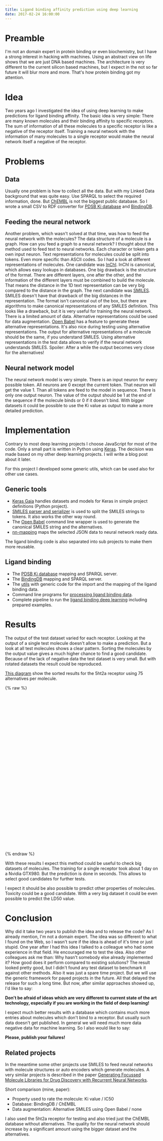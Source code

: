 ```yaml
---
title: Ligand binding affinity prediction using deep learning
date: 2017-02-24 16:00:00
---
```


# Preamble

I'm not an domain expert in protein binding or even biochemistry, but I have a strong interest in hacking with machines.
Using an abstract view on life shows that we are just DNA based machines.
The architecture is very different to the current silicon based machines, but I expect in the not so far future it will blur more and more.
That's how protein binding got my attention.

# Idea

Two years ago I investigated the idea of using deep learning to make predictions for ligand binding affinity.
The basic idea is very simple:
There are many known molecules and their binding affinity to specific receptors.
The sum of information of all these molecules to a specific receptor is like a negative of the receptor itself.
Training a neural network with the information of many molecules to a single receptor would make the neural network itself a negative of the receptor.

# Problems

## Data

Usually one problem is how to collect all the data.
But with my Linked Data background that was quite easy.
Use SPARQL to select the required information, done.
But [ChEMBL](https://www.ebi.ac.uk/chembl/) is not the biggest public database.
So I wrote a small CSV to RDF converter for [PDSB Ki database](https://github.com/bergos/ligand-binding-db-ki-database) and [BindingDB](https://github.com/bergos/ligand-binding-db-bindingdb). 

## Feeding the neural network

Another problem, which wasn't solved at that time, was how to feed the neural network with the molecules?
The data structure of a molecule is a graph.
How can you feed a graph to a neural network?
I thought about the method used to feed text to neural networks.
Each character or token gets a own input neuron.
Text representations for molecules could be split into tokens.
Even more specific than ASCII codes.
So I had a look at different representations of molecules.
One candidate was [InChI](https://en.wikipedia.org/wiki/International_Chemical_Identifier).
InChI is canonical, which allows easy lookups in databases.
One big drawback is the structure of the format.
There are different layers, one after the other, and the information of the different layers must be combined to build the molecule.
That means the distance in the 1D text representation can be very big compared to the distance in the graph.
The next candidate was [SMILES](https://en.wikipedia.org/wiki/Simplified_molecular-input_line-entry_system).
SMILES doesn't have that drawback of the big distances in the representation.
The format isn't canonical out of the box, but there are algorithms to make canonical representations of any SMILES definition.
This looks like a drawback, but it is very useful for training the neural network.
There is a limited amount of data.
Alternative representations could be used for data augmentation.
[Open Babel](http://openbabel.org/) has a feature to generate these alternative representations.
It's also nice during testing using alternative representations.
The output for alternative representations of a molecule should be the same, if you understand SMILES.
Using alternative representations in the test data allows to verify if the neural network understands SMILES.
Spoiler: After a while the output becomes very close for the alternatives!

## Neural network model

The neural network model is very simple.
There is an input neuron for every possible token.
All neurons are 0 except the current token.
That neuron will get the value 1.
Than all tokens are feed to the model in sequence.
There is only one output neuron.
The value of the output should be 1 at the end of the sequence if the molecule binds or 0 if it doesn't bind.
With bigger datasets it could be possible to use the Ki value as output to make a more detailed prediction.

# Implementation

Contrary to most deep learning projects I choose JavaScript for most of the code.
Only a small part is written in Python using [Keras](https://keras.io/).
The decision was made based on my other deep learning projects.
I will write a blog post about it later.

For this project I developed some generic utils, which can be used also for other use cases.

## Generic tools

- [Keras Gaia](https://github.com/bergos/keras_gaia) handles datasets and models for Keras in simple project definitions (Python project).
- [SMILES parser and serializer](https://github.com/bergos/smiles) is used to split the SMILES strings to tokens.
  It also works the other way round.
- The [Open Babel](https://github.com/bergos/openbabel-cli) command line wrapper is used to generate the canonical SMILES string and the alternatives.
- [nn-mapping](https://github.com/bergos/nn-mapping) maps the selected JSON data to neural network ready data.

The ligand binding code is also separated into sub projects to make them more reusable.

## Ligand binding

- The [PDSB Ki database](https://github.com/bergos/ligand-binding-db-ki-database) mapping and SPARQL server.
- The [BindingDB](https://github.com/bergos/ligand-binding-db-bindingdb) mapping and SPARQL server.
- The [utils](https://github.com/bergos/ligand-binding-utils) with generic code for the import and the mapping of the ligand binding data.
- Command line programs for [processing ligand binding data](https://github.com/bergos/ligand-binding-processing).
- Complete pipeline to run the [ligand binding deep learning](https://github.com/bergos/ligand-binding-deep-learning) including prepared examples.

# Results

The output of the test dataset varied for each receptor.
Looking at the output of a single test molecule doesn't allow to make a prediction.
But a look at all test molecules shows a clear pattern.
Sorting the molecules by the output value gives a much higher chance to find a good candidate.
Because of the lack of negative data the test dataset is very small.
But with rotated datasets the result could be reproduced.

[This diagram](/static/ligand-binding-deep-learning-5ht2a75.html) show the sorted results for the 5ht2a receptor using 75 alternatives per molecule.

{% raw %}
 <div style="overflow-x: scroll;">
   <div id="container" style="width: 4000px; height: 500px;"></div>
 </div>

 <script src="http://code.highcharts.com/highcharts.js"></script>
 <script src="http://code.highcharts.com/highcharts-more.js"></script>
 <script src="/files/highcharts-theme.js"></script>
 <script src="/files/ligand-binding-deep-learning-5ht2a75.js"></script>
{% endraw %}

With these results I expect this method could be useful to check big datasets of molecules.
The training for a single receptor took about 1 day on a Nvidia GTX980.
But the prediction is done in seconds.
This allows to select good candidates for further tests.

I expect it should be also possible to predict other properties of molecules.
Toxicity could be a good candidate.
With a very big dataset it could be even possible to predict the LD50 value.

# Conclusion

Why did it take two years to publish the idea and to release the code?
As I already mention, I'm not a domain expert.
The idea was so different to what I found on the Web, so I wasn't sure if the idea is ahead of it's time or just stupid.
One year after I had this idea I talked to a colleague who had some experience in that field.
He encouraged me to test the idea.
Also other colleagues ask me than: Why hasn't somebody else already implemented it?
How good does it perform compared to existing solutions?
The result looked pretty good, but I didn't found any test dataset to benchmark it against other methods.
Also it was just a spare time project.
But we will use the generic framework for payed projects in the future.
All that delayed the release for such a long time.
But now, after similar approaches showed up, I'd like to say:

**Don't be afraid of ideas which are very different to current state of the art technology, especially if you are working in the field of deep learning!**

I expect much better results with a database which contains much more entries about molecules which don't bind to a receptor.
But usually such data doesn't get published.
In general we will need much more data negative data for machine learning.
So I also would like to say:

**Please, publish your failures!**

## Related projects

In the meantime some other projects use SMILES to feed neural networks with molecule structures or auto encoders which generate molecules.
A very similar projects is described in the paper [Generating Focussed Molecule Libraries for Drug Discovery with Recurrent Neural Networks](https://arxiv.org/abs/1701.01329).

Short comparison (mine, paper):

- Property used to rate the molecule: Ki value / IC50 
- Database: BindingDB / ChEMBL
- Data augmentation: Alternative SMILES using Open Babel / none 

I also used the 5ht2a receptor for testing and also tried just the ChEMBL database without alternatives.
The quality for the neural network should increase by a significant amount using the bigger dataset and the alternatives.  

